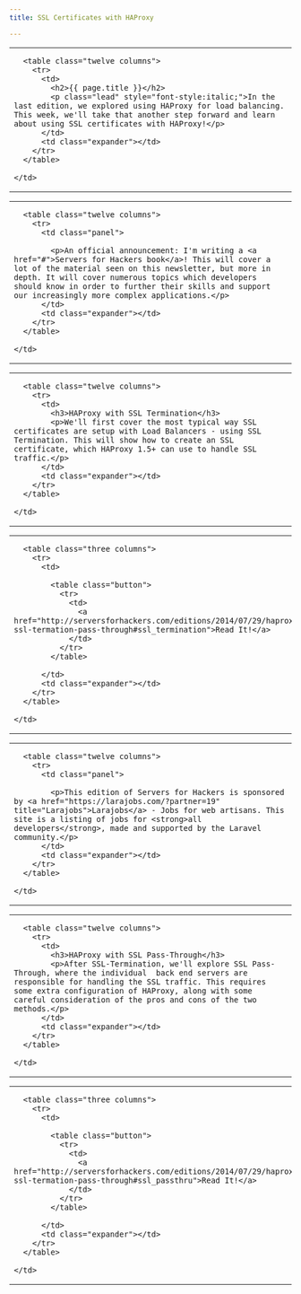 ```yaml
---
title: SSL Certificates with HAProxy

---
```



<table class="row">
  <tr>
    <td class="wrapper last">

      <table class="twelve columns">
        <tr>
          <td>
            <h2>{{ page.title }}</h2>
            <p class="lead" style="font-style:italic;">In the last edition, we explored using HAProxy for load balancing. This week, we'll take that another step forward and learn about using SSL certificates with HAProxy!</p>
          </td>
          <td class="expander"></td>
        </tr>
      </table>

    </td>
  </tr>
</table>

<table class="row callout">
  <tr>
    <td class="wrapper last">

      <table class="twelve columns">
        <tr>
          <td class="panel">

            <p>An official announcement: I'm writing a <a href="#">Servers for Hackers book</a>! This will cover a lot of the material seen on this newsletter, but more in depth. It will cover numerous topics which developers should know in order to further their skills and support our increasingly more complex applications.</p>
          </td>
          <td class="expander"></td>
        </tr>
      </table>

    </td>
  </tr>
</table>

<table class="row">
  <tr>
    <td class="wrapper last">

      <table class="twelve columns">
        <tr>
          <td>
            <h3>HAProxy with SSL Termination</h3>
            <p>We'll first cover the most typical way SSL certificates are setup with Load Balancers - using SSL Termination. This will show how to create an SSL certificate, which HAProxy 1.5+ can use to handle SSL traffic.</p>
          </td>
          <td class="expander"></td>
        </tr>
      </table>

    </td>
  </tr>
</table>

<table class="row">
  <tr>
    <td class="wrapper last">

      <table class="three columns">
        <tr>
          <td>

            <table class="button">
              <tr>
                <td>
                  <a href="http://serversforhackers.com/editions/2014/07/29/haproxy-ssl-termation-pass-through#ssl_termination">Read It!</a>
                </td>
              </tr>
            </table>

          </td>
          <td class="expander"></td>
        </tr>
      </table>

    </td>
  </tr>
</table>

<table class="row callout">
  <tr>
    <td class="wrapper last">

      <table class="twelve columns">
        <tr>
          <td class="panel">

            <p>This edition of Servers for Hackers is sponsored by <a href="https://larajobs.com/?partner=19" title="Larajobs">Larajobs</a> - Jobs for web artisans. This site is a listing of jobs for <strong>all developers</strong>, made and supported by the Laravel community.</p>
          </td>
          <td class="expander"></td>
        </tr>
      </table>

    </td>
  </tr>
</table>

<table class="row">
  <tr>
    <td class="wrapper last">

      <table class="twelve columns">
        <tr>
          <td>
            <h3>HAProxy with SSL Pass-Through</h3>
            <p>After SSL-Termination, we'll explore SSL Pass-Through, where the individual  back end servers are responsible for handling the SSL traffic. This requires some extra configuration of HAProxy, along with some careful consideration of the pros and cons of the two methods.</p>
          </td>
          <td class="expander"></td>
        </tr>
      </table>

    </td>
  </tr>
</table>

<table class="row">
  <tr>
    <td class="wrapper last">

      <table class="three columns">
        <tr>
          <td>

            <table class="button">
              <tr>
                <td>
                  <a href="http://serversforhackers.com/editions/2014/07/29/haproxy-ssl-termation-pass-through#ssl_passthru">Read It!</a>
                </td>
              </tr>
            </table>

          </td>
          <td class="expander"></td>
        </tr>
      </table>

    </td>
  </tr>
</table>